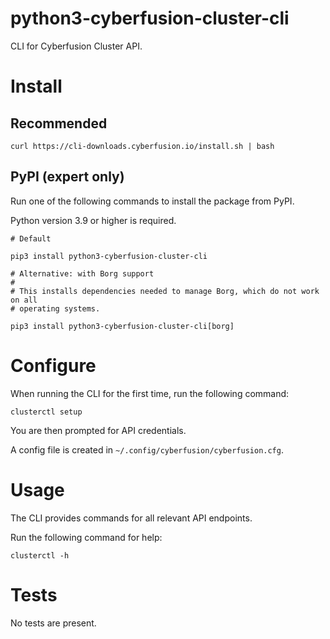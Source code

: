 # python3-cyberfusion-cluster-cli

CLI for Cyberfusion Cluster API.

# Install

## Recommended

    curl https://cli-downloads.cyberfusion.io/install.sh | bash

## PyPI (expert only)

Run one of the following commands to install the package from PyPI.

Python version 3.9 or higher is required.

    # Default

    pip3 install python3-cyberfusion-cluster-cli

    # Alternative: with Borg support
    #
    # This installs dependencies needed to manage Borg, which do not work on all
    # operating systems.

    pip3 install python3-cyberfusion-cluster-cli[borg]


# Configure

When running the CLI for the first time, run the following command:

    clusterctl setup

You are then prompted for API credentials.

A config file is created in `~/.config/cyberfusion/cyberfusion.cfg`.

# Usage

The CLI provides commands for all relevant API endpoints.

Run the following command for help:

    clusterctl -h

# Tests

No tests are present.

